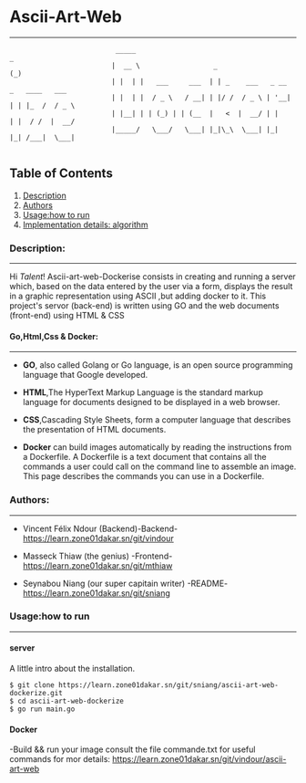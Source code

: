 # Ascii-Art-Web

***
```
                          _____                                        _                                        
                         |  __ \                  _                   (_)                                       
                         | |  | |   ___     ___  | | _    ___   _ __   _   ____   ___                           
                         | |  | |  / _ \   / __| | |/ /  / _ \ | '__| | | |_  /  / _ \                          
                         | |__| | | (_) | | (__  |   <  |  __/ | |    | |  / /  |  __/                          
                         |_____/   \___/   \___| |_|\_\  \___| |_|    |_| /___|  \___|                          
                                                                                                                
```         

## Table of Contents
1. [Description](#description)
2. [Authors](#authors)
3. [Usage:how to run](#usage-how-to-run)
4. [Implementation details: algorithm](#implementation-details-algorithm)

### Description:
***
Hi *Talent*!
Ascii-art-web-Dockerise consists in creating and running a server which, based on the data entered by the user via a form, displays the result in a graphic representation using ASCII ,but adding docker to it.
This project's servor (back-end) is written using GO and the web documents (front-end) using HTML & CSS

#### Go,Html,Css & Docker:
***
- **GO**, also called Golang or Go language, is an open source programming language that Google developed.
* **HTML**,The HyperText Markup Language is the standard markup language for documents designed to be displayed in a web browser.
+ **CSS**,Cascading Style Sheets, form a computer language that describes the presentation of HTML documents.
- **Docker** can build images automatically by reading the instructions from a Dockerfile. A Dockerfile is a text document that contains all the commands a user could call on the command line to assemble an image. This page describes the commands you can use in a Dockerfile.


### Authors:
***
- Vincent Félix Ndour (Backend)-Backend- https://learn.zone01dakar.sn/git/vindour
* Masseck Thiaw (the genius) -Frontend- https://learn.zone01dakar.sn/git/mthiaw
+ Seynabou Niang (our super capitain writer) -README- https://learn.zone01dakar.sn/git/sniang

### Usage:how to run
***
#### server
A little intro about the installation.
```
$ git clone https://learn.zone01dakar.sn/git/sniang/ascii-art-web-dockerize.git
$ cd ascii-art-web-dockerize
$ go run main.go
```

#### Docker
-Build && run your image
consult the file commande.txt for useful commands
for mor details: https://learn.zone01dakar.sn/git/vindour/ascii-art-web


